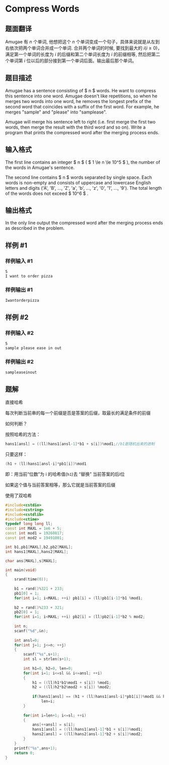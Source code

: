 # Compress Words

## 题面翻译

Amugae 有 $n$ 个单词, 他想把这个 $n$ 个单词变成一个句子，具体来说就是从左到右依次把两个单词合并成一个单词. 合并两个单词的时候, 要找到最大的 $i(i\ge 0)$，满足第一个单词的长度为 $i$ 的后缀和第二个单词长度为 $i$ 的前缀相等, 然后把第二个单词第 $i$ 位以后的部分接到第一个单词后面。输出最后那个单词。

## 题目描述

Amugae has a sentence consisting of $ n $ words. He want to compress this sentence into one word. Amugae doesn't like repetitions, so when he merges two words into one word, he removes the longest prefix of the second word that coincides with a suffix of the first word. For example, he merges "sample" and "please" into "samplease".

Amugae will merge his sentence left to right (i.e. first merge the first two words, then merge the result with the third word and so on). Write a program that prints the compressed word after the merging process ends.

## 输入格式

The first line contains an integer $ n $ ( $ 1 \le n \le 10^5 $ ), the number of the words in Amugae's sentence.

The second line contains $ n $ words separated by single space. Each words is non-empty and consists of uppercase and lowercase English letters and digits ('A', 'B', ..., 'Z', 'a', 'b', ..., 'z', '0', '1', ..., '9'). The total length of the words does not exceed $ 10^6 $ .

## 输出格式

In the only line output the compressed word after the merging process ends as described in the problem.

## 样例 #1

### 样例输入 #1

```
5
I want to order pizza
```

### 样例输出 #1

```
Iwantorderpizza
```

## 样例 #2

### 样例输入 #2

```
5
sample please ease in out
```

### 样例输出 #2

```
sampleaseinout
```


## 题解
直接哈希

每次判断当前串的每一个前缀是否是答案的后缀，取最长的满足条件的前缀

如何判断？

按照哈希的方法：

```cpp
hans1[ansl] = ((ll)hans1[ansl-1]*b1 + s[i])%mod1;//b1是随机出来的进制
```

只要这样：

```cpp
(h1 + (ll)hans1[ansl-i]*pb1[i])%mod1
```

即：用当前“位数”为 i 的哈希值(`h1`)去 “替换” 当前答案的后i位

如果这个值与当前答案相等，那么它就是当前答案的后缀

使用了双哈希

```cpp
#include<cstdio>
#include<cstring>
#include<cstdlib>
#include<ctime>
typedef long long ll;
const int MAXL = 1e6 + 5;
const int mod1 = 19260817;
const int mod2 = 19491001;

int b1,pb1[MAXL],b2,pb2[MAXL];
int hans1[MAXL],hans2[MAXL];

char ans[MAXL],s[MAXL];

int main(void)
{
	srand(time(0));
	
	b1 = rand()%321 + 233;
	pb1[0] = 1;
	for(int i=1; i<MAXL; ++i) pb1[i] = (ll)pb1[i-1]*b1 %mod1;
	
	b2 = rand()%233 + 321;
	pb2[0] = 1;
	for(int i=1; i<MAXL; ++i) pb2[i] = (ll)pb2[i-1]*b2 % mod2;
	
	int n;
	scanf("%d",&n);
	
	int ansl=0;
	for(int j=1; j<=n; ++j)
	{
		scanf("%s",s+1);
		int sl = strlen(s+1);
		
		int h1=0, h2=0, len=0;
		for(int i=1; i<=sl && i<=ansl; ++i)
		{
			h1 = ((ll)h1*b1%mod1 + s[i]) %mod1;
			h2 = ((ll)h2*b2%mod2 + s[i]) %mod2;
			
			if(hans1[ansl] == (h1 + (ll)hans1[ansl-i]*pb1[i])%mod1 && hans2[ansl] == (h2 + (ll)hans2[ansl-i]*pb2[i])%mod2)
				len=i;
		}
		
		for(int i=len+1; i<=sl; ++i)
		{
			ans[++ansl] = s[i];
			hans1[ansl] = ((ll)hans1[ansl-1]*b1 + s[i])%mod1;
			hans2[ansl] = ((ll)hans2[ansl-1]*b2 + s[i])%mod2;
		}
	}
	printf("%s",ans+1);
	return 0;
}
```